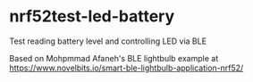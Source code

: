 # nrf52test-led-battery
Test reading battery level and controlling LED via BLE

Based on Mohpmmad Afaneh's BLE lightbulb example at https://www.novelbits.io/smart-ble-lightbulb-application-nrf52/
